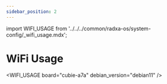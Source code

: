 ```yaml
---
sidebar_position: 2
---
```


import WIFI_USAGE from '../../../common/radxa-os/system-config/\_wifi_usage.mdx';

# WiFi Usage

<WIFI_USAGE board="cubie-a7a" debian_version="debian11" />

